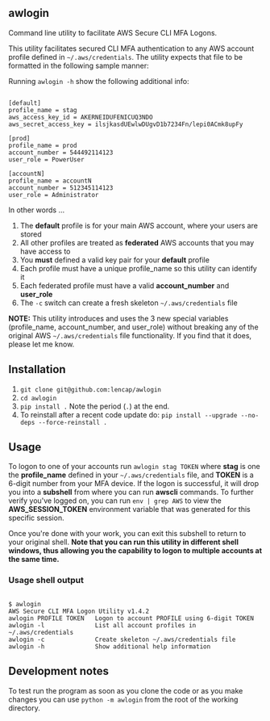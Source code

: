 ## awlogin
Command line utility to facilitate AWS Secure CLI MFA Logons. 

This utility facilitates secured CLI MFA authentication to any AWS account profile defined in `~/.aws/credentials`. The utility expects that file to be formatted in the following sample manner:

Running `awlogin -h` show the following additional info:

<pre><code>
[default]
profile_name = stag
aws_access_key_id = AKERNEIDUFENICUQ3NDO
aws_secret_access_key = ilsjkasdUEwlwDUgvD1b7234Fn/lepi0ACmk8upFy

[prod]
profile_name = prod
account_number = 544492114123
user_role = PowerUser

[accountN]
profile_name = accountN
account_number = 512345114123
user_role = Administrator
</code></pre>

In other words ...
  1. The **default** profile is for your main AWS account, where your users are stored
  2. All other profiles are treated as **federated** AWS accounts that you may have access to
  3. You **must** defined a valid key pair for your **default** profile
  4. Each profile must have a unique profile_name so this utility can identify it
  5. Each federated profile must have a valid **account_number** and **user_role**
  6. The `-c` switch can create a fresh skeleton `~/.aws/credentials` file

**NOTE:** This utility introduces and uses the 3 new special variables (profile_name, account_number, and user_role) without breaking any of the original AWS `~/.aws/credentials` file functionality. If you find that it does, please let me know.

## Installation
  1. `git clone git@github.com:lencap/awlogin`
  2. `cd awlogin`
  3. `pip install .` Note the period (`.`) at the end.
  4. To reinstall after a recent code update do: `pip install --upgrade --no-deps --force-reinstall .`

## Usage

To logon to one of your accounts run `awlogin stag TOKEN` where **stag** is one the **profile_name** defined in your `~/.aws/credentials` file, and **TOKEN** is a 6-digit number from your MFA device. If the logon is successful, it will drop you into a **subshell** from where you can run **awscli** commands. To further verify you've logged on, you can run `env | grep AWS` to view the **AWS_SESSION_TOKEN** environment variable that was generated for this specific session.

Once you're done with your work, you can exit this subshell to return to your original shell. **Note that you can run this utility in different shell windows, thus allowing you the capability to logon to multiple accounts at the same time.**
  
### Usage shell output
<pre><code>
$ awlogin
AWS Secure CLI MFA Logon Utility v1.4.2
awlogin PROFILE TOKEN   Logon to account PROFILE using 6-digit TOKEN
awlogin -l              List all account profiles in ~/.aws/credentials
awlogin -c              Create skeleton ~/.aws/credentials file
awlogin -h              Show additional help information
</code></pre>

## Development notes
To test run the program as soon as you clone the code or as you make changes you can use `python -m awlogin` from the root of the working directory.
